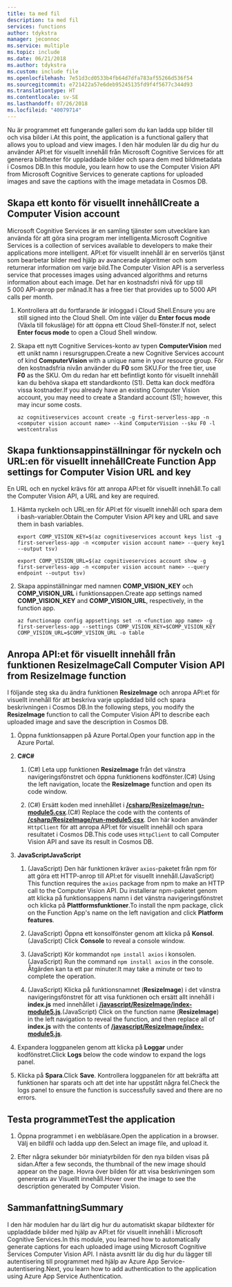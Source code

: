 ```yaml
---
title: ta med fil
description: ta med fil
services: functions
author: tdykstra
manager: jeconnoc
ms.service: multiple
ms.topic: include
ms.date: 06/21/2018
ms.author: tdykstra
ms.custom: include file
ms.openlocfilehash: 7e51d3cd0533b4fb64d7dfa783af55266d536f54
ms.sourcegitcommit: e721422a57e6deb95245135fd9f4f5677c344d93
ms.translationtype: HT
ms.contentlocale: sv-SE
ms.lasthandoff: 07/26/2018
ms.locfileid: "40079714"
---
```

<span data-ttu-id="0c318-103">Nu är programmet ett fungerande galleri som du kan ladda upp bilder till och visa bilder i.</span><span class="sxs-lookup"><span data-stu-id="0c318-103">At this point, the application is a functional gallery that allows you to upload and view images.</span></span> <span data-ttu-id="0c318-104">I den här modulen lär du dig hur du använder API:et för visuellt innehåll från Microsoft Cognitive Services för att generera bildtexter för uppladdade bilder och spara dem med bildmetadata i Cosmos DB.</span><span class="sxs-lookup"><span data-stu-id="0c318-104">In this module, you learn how to use the Computer Vision API from Microsoft Cognitive Services to generate captions for uploaded images and save the captions with the image metadata in Cosmos DB.</span></span>

## <a name="create-a-computer-vision-account"></a><span data-ttu-id="0c318-105">Skapa ett konto för visuellt innehåll</span><span class="sxs-lookup"><span data-stu-id="0c318-105">Create a Computer Vision account</span></span>

<span data-ttu-id="0c318-106">Microsoft Cognitive Services är en samling tjänster som utvecklare kan använda för att göra sina program mer intelligenta.</span><span class="sxs-lookup"><span data-stu-id="0c318-106">Microsoft Cognitive Services is a collection of services available to developers to make their applications more intelligent.</span></span> <span data-ttu-id="0c318-107">API:et för visuellt innehåll är en serverlös tjänst som bearbetar bilder med hjälp av avancerade algoritmer och som returnerar information om varje bild.</span><span class="sxs-lookup"><span data-stu-id="0c318-107">The Computer Vision API is a serverless service that processes images using advanced algorithms and returns information about each image.</span></span> <span data-ttu-id="0c318-108">Det har en kostnadsfri nivå för upp till 5 000 API-anrop per månad.</span><span class="sxs-lookup"><span data-stu-id="0c318-108">It has a free tier that provides up to 5000 API calls per month.</span></span>

1. <span data-ttu-id="0c318-109">Kontrollera att du fortfarande är inloggad i Cloud Shell.</span><span class="sxs-lookup"><span data-stu-id="0c318-109">Ensure you are still signed into the Cloud Shell.</span></span> <span data-ttu-id="0c318-110">Om inte väljer du **Enter focus mode** (Växla till fokusläge) för att öppna ett Cloud Shell-fönster.</span><span class="sxs-lookup"><span data-stu-id="0c318-110">If not, select **Enter focus mode** to open a Cloud Shell window.</span></span> 

1. <span data-ttu-id="0c318-111">Skapa ett nytt Cognitive Services-konto av typen **ComputerVision** med ett unikt namn i resursgruppen.</span><span class="sxs-lookup"><span data-stu-id="0c318-111">Create a new Cognitive Services account of kind **ComputerVision** with a unique name in your resource group.</span></span> <span data-ttu-id="0c318-112">För den kostnadsfria nivån använder du **F0** som SKU.</span><span class="sxs-lookup"><span data-stu-id="0c318-112">For the free tier, use **F0** as the SKU.</span></span> <span data-ttu-id="0c318-113">Om du redan har ett befintligt konto för visuellt innehåll kan du behöva skapa ett standardkonto (S1). Detta kan dock medföra vissa kostnader.</span><span class="sxs-lookup"><span data-stu-id="0c318-113">If you already have an existing Computer Vision account, you may need to create a Standard account (S1); however, this may incur some costs.</span></span>

    ```azurecli
    az cognitiveservices account create -g first-serverless-app -n <computer vision account name> --kind ComputerVision --sku F0 -l westcentralus
    ```


## <a name="create-function-app-settings-for-computer-vision-url-and-key"></a><span data-ttu-id="0c318-114">Skapa funktionsappinställningar för nyckeln och URL:en för visuellt innehåll</span><span class="sxs-lookup"><span data-stu-id="0c318-114">Create Function App settings for Computer Vision URL and key</span></span>

<span data-ttu-id="0c318-115">En URL och en nyckel krävs för att anropa API:et för visuellt innehåll.</span><span class="sxs-lookup"><span data-stu-id="0c318-115">To call the Computer Vision API, a URL and key are required.</span></span>

1. <span data-ttu-id="0c318-116">Hämta nyckeln och URL:en för API:et för visuellt innehåll och spara dem i bash-variabler.</span><span class="sxs-lookup"><span data-stu-id="0c318-116">Obtain the Computer Vision API key and URL and save them in bash variables.</span></span>

    ```azurecli
    export COMP_VISION_KEY=$(az cognitiveservices account keys list -g first-serverless-app -n <computer vision account name> --query key1 --output tsv)
    ```
    ```azurecli
    export COMP_VISION_URL=$(az cognitiveservices account show -g first-serverless-app -n <computer vision account name> --query endpoint --output tsv)
    ```

1. <span data-ttu-id="0c318-117">Skapa appinställningar med namnen **COMP_VISION_KEY** och **COMP_VISION_URL** i funktionsappen.</span><span class="sxs-lookup"><span data-stu-id="0c318-117">Create app settings named **COMP_VISION_KEY** and **COMP_VISION_URL**, respectively, in the function app.</span></span>

    ```azurecli
    az functionapp config appsettings set -n <function app name> -g first-serverless-app --settings COMP_VISION_KEY=$COMP_VISION_KEY COMP_VISION_URL=$COMP_VISION_URL -o table
    ```


## <a name="call-computer-vision-api-from-resizeimage-function"></a><span data-ttu-id="0c318-118">Anropa API:et för visuellt innehåll från funktionen ResizeImage</span><span class="sxs-lookup"><span data-stu-id="0c318-118">Call Computer Vision API from ResizeImage function</span></span>

<span data-ttu-id="0c318-119">I följande steg ska du ändra funktionen **ResizeImage** och anropa API:et för visuellt innehåll för att beskriva varje uppladdad bild och spara beskrivningen i Cosmos DB.</span><span class="sxs-lookup"><span data-stu-id="0c318-119">In the following steps, you modify the **ResizeImage** function to call the Computer Vision API to describe each uploaded image and save the description in Cosmos DB.</span></span>

1. <span data-ttu-id="0c318-120">Öppna funktionsappen på Azure Portal.</span><span class="sxs-lookup"><span data-stu-id="0c318-120">Open your function app in the Azure Portal.</span></span>

1. <span data-ttu-id="0c318-121">**C#**</span><span class="sxs-lookup"><span data-stu-id="0c318-121">**C#**</span></span>

    1. <span data-ttu-id="0c318-122">(C#) Leta upp funktionen **ResizeImage** från det vänstra navigeringsfönstret och öppna funktionens kodfönster.</span><span class="sxs-lookup"><span data-stu-id="0c318-122">(C#) Using the left navigation, locate the **ResizeImage** function and open its code window.</span></span>

    1. <span data-ttu-id="0c318-123">(C#) Ersätt koden med innehållet i [**/csharp/ResizeImage/run-module5.csx**](https://raw.githubusercontent.com/Azure-Samples/functions-first-serverless-web-application/master/csharp/ResizeImage/run-module5.csx).</span><span class="sxs-lookup"><span data-stu-id="0c318-123">(C#) Replace the code with the contents of [**/csharp/ResizeImage/run-module5.csx**](https://raw.githubusercontent.com/Azure-Samples/functions-first-serverless-web-application/master/csharp/ResizeImage/run-module5.csx).</span></span> <span data-ttu-id="0c318-124">Den här koden använder `HttpClient` för att anropa API:et för visuellt innehåll och spara resultatet i Cosmos DB.</span><span class="sxs-lookup"><span data-stu-id="0c318-124">This code uses `HttpClient` to call Computer Vision API and save its result in Cosmos DB.</span></span>

1. <span data-ttu-id="0c318-125">**JavaScript**</span><span class="sxs-lookup"><span data-stu-id="0c318-125">**JavaScript**</span></span>

    1. <span data-ttu-id="0c318-126">(JavaScript) Den här funktionen kräver `axios`-paketet från npm för att göra ett HTTP-anrop till API:et för visuellt innehåll.</span><span class="sxs-lookup"><span data-stu-id="0c318-126">(JavaScript) This function requires the `axios` package from npm to make an HTTP call to the Computer Vision API.</span></span> <span data-ttu-id="0c318-127">Du installerar npm-paketet genom att klicka på funktionsappens namn i det vänstra navigeringsfönstret och klicka på **Plattformsfunktioner**.</span><span class="sxs-lookup"><span data-stu-id="0c318-127">To install the npm package, click on the Function App's name on the left navigation and click **Platform features**.</span></span>

    1. <span data-ttu-id="0c318-128">(JavaScript) Öppna ett konsolfönster genom att klicka på **Konsol**.</span><span class="sxs-lookup"><span data-stu-id="0c318-128">(JavaScript) Click **Console** to reveal a console window.</span></span>

    1. <span data-ttu-id="0c318-129">(JavaScript) Kör kommandot `npm install axios` i konsolen.</span><span class="sxs-lookup"><span data-stu-id="0c318-129">(JavaScript) Run the command `npm install axios` in the console.</span></span> <span data-ttu-id="0c318-130">Åtgärden kan ta ett par minuter.</span><span class="sxs-lookup"><span data-stu-id="0c318-130">It may take a minute or two to complete the operation.</span></span>

    1. <span data-ttu-id="0c318-131">(JavaScript) Klicka på funktionsnamnet (**ResizeImage**) i det vänstra navigeringsfönstret för att visa funktionen och ersätt allt innehåll i **index.js** med innehållet i [**/javascript/ResizeImage/index-module5.js**](https://raw.githubusercontent.com/Azure-Samples/functions-first-serverless-web-application/master/javascript/ResizeImage/index-module5.js).</span><span class="sxs-lookup"><span data-stu-id="0c318-131">(JavaScript) Click on the function name (**ResizeImage**) in the left navigation to reveal the function, and then replace all of **index.js** with the contents of [**/javascript/ResizeImage/index-module5.js**](https://raw.githubusercontent.com/Azure-Samples/functions-first-serverless-web-application/master/javascript/ResizeImage/index-module5.js).</span></span>

1. <span data-ttu-id="0c318-132">Expandera loggpanelen genom att klicka på **Loggar** under kodfönstret.</span><span class="sxs-lookup"><span data-stu-id="0c318-132">Click **Logs** below the code window to expand the logs panel.</span></span>

1. <span data-ttu-id="0c318-133">Klicka på **Spara**.</span><span class="sxs-lookup"><span data-stu-id="0c318-133">Click **Save**.</span></span> <span data-ttu-id="0c318-134">Kontrollera loggpanelen för att bekräfta att funktionen har sparats och att det inte har uppstått några fel.</span><span class="sxs-lookup"><span data-stu-id="0c318-134">Check the logs panel to ensure the function is successfully saved and there are no errors.</span></span>


## <a name="test-the-application"></a><span data-ttu-id="0c318-135">Testa programmet</span><span class="sxs-lookup"><span data-stu-id="0c318-135">Test the application</span></span>

1. <span data-ttu-id="0c318-136">Öppna programmet i en webbläsare.</span><span class="sxs-lookup"><span data-stu-id="0c318-136">Open the application in a browser.</span></span> <span data-ttu-id="0c318-137">Välj en bildfil och ladda upp den.</span><span class="sxs-lookup"><span data-stu-id="0c318-137">Select an image file, and upload it.</span></span>

1. <span data-ttu-id="0c318-138">Efter några sekunder bör miniatyrbilden för den nya bilden visas på sidan.</span><span class="sxs-lookup"><span data-stu-id="0c318-138">After a few seconds, the thumbnail of the new image should appear on the page.</span></span> <span data-ttu-id="0c318-139">Hovra över bilden för att visa beskrivningen som genererats av Visuellt innehåll.</span><span class="sxs-lookup"><span data-stu-id="0c318-139">Hover over the image to see the description generated by Computer Vision.</span></span>


## <a name="summary"></a><span data-ttu-id="0c318-140">Sammanfattning</span><span class="sxs-lookup"><span data-stu-id="0c318-140">Summary</span></span>

<span data-ttu-id="0c318-141">I den här modulen har du lärt dig hur du automatiskt skapar bildtexter för uppladdade bilder med hjälp av API:et för visuellt innehåll i Microsoft Cognitive Services.</span><span class="sxs-lookup"><span data-stu-id="0c318-141">In this module, you learned how to automatically generate captions for each uploaded image using Microsoft Cognitive Services Computer Vision API.</span></span> <span data-ttu-id="0c318-142">I nästa avsnitt lär du dig hur du lägger till autentisering till programmet med hjälp av Azure App Service-autentisering.</span><span class="sxs-lookup"><span data-stu-id="0c318-142">Next, you learn how to add authentication to the application using Azure App Service Authentication.</span></span>
